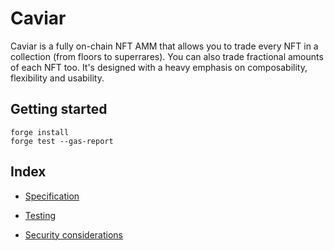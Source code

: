 # Caviar

Caviar is a fully on-chain NFT AMM that allows you to trade every NFT in a collection (from floors to superrares). You can also trade fractional amounts of each NFT too.
It's designed with a heavy emphasis on composability, flexibility and usability.

## Getting started

```
forge install
forge test --gas-report
```

## Index

- [Specification](./docs/SPECIFICATION.md)

- [Testing](./docs/TESTING.md)

- [Security considerations](./docs/SECURITY.md)
